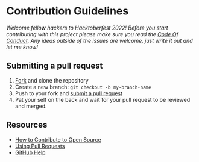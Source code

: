 # Contribution Guidelines

_Welcome fellow hackers to Hacktoberfest 2022! Before you start contributing with this project please make sure you read the [Code Of Conduct](https://hacktoberfest.com/participation/#pr-mr-details). Any ideas outside of the issues are welcome, just write it out and let me know!_

## Submitting a pull request

1. [Fork](https://github.com/int-code/url-shortener/fork) and clone the repository
2. Create a new branch: `git checkout -b my-branch-name`
5. Push to your fork and [submit a pull request](https://github.com/int-code/url-shortener/compare)
6. Pat your self on the back and wait for your pull request to be reviewed and merged.

## Resources

- [How to Contribute to Open Source](https://opensource.guide/how-to-contribute/)
- [Using Pull Requests](https://help.github.com/articles/about-pull-requests/)
- [GitHub Help](https://help.github.com)
